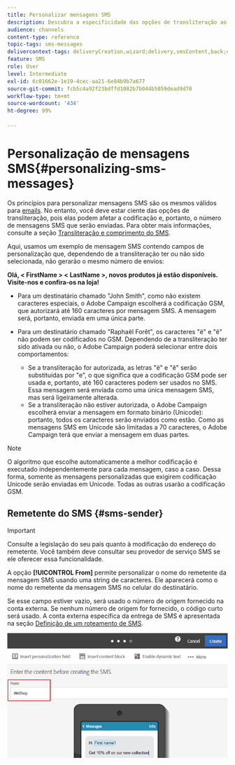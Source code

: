 ```yaml
---
title: Personalizar mensagens SMS
description: Descubra a especificidade das opções de transliteração ao personalizar mensagens SMS.
audience: channels
content-type: reference
topic-tags: sms-messages
delivercontext-tags: deliveryCreation,wizard;delivery,smsContent,back;delivery,smsContent,back
feature: SMS
role: User
level: Intermediate
exl-id: 6c01662e-1e19-4cec-aa21-6e84b9b7a677
source-git-commit: fcb5c4a92f23bdffd1082b7b044b5859dead9d70
workflow-type: tm+mt
source-wordcount: '434'
ht-degree: 99%

---
```


# Personalização de mensagens SMS{#personalizing-sms-messages}

Os princípios para personalizar mensagens SMS são os mesmos válidos para [emails](../../designing/using/personalization.md#inserting-a-personalization-field). No entanto, você deve estar ciente das opções de transliteração, pois elas podem afetar a codificação e, portanto, o número de mensagens SMS que serão enviadas. Para obter mais informações, consulte a seção [Transliteração e comprimento do SMS](../../administration/using/configuring-sms-channel.md#sms-encoding--length-and-transliteration).

Aqui, usamos um exemplo de mensagem SMS contendo campos de personalização que, dependendo de a transliteração ter ou não sido selecionada, não gerarão o mesmo número de envios:

**Olá, &lt; FirstName > &lt; LastName >, novos produtos já estão disponíveis. Visite-nos e confira-os na loja!**

* Para um destinatário chamado &quot;John Smith&quot;, como não existem caracteres especiais, o Adobe Campaign escolherá a codificação GSM, que autorizará até 160 caracteres por mensagem SMS. A mensagem será, portanto, enviada em uma única parte.
* Para um destinatário chamado &quot;Raphaël Forêt&quot;, os caracteres &quot;ë&quot; e &quot;ê&quot; não podem ser codificados no GSM. Dependendo de a transliteração ter sido ativada ou não, o Adobe Campaign poderá selecionar entre dois comportamentos:

   * Se a transliteração for autorizada, as letras &quot;ë&quot; e &quot;ê&quot; serão substituídas por &quot;e&quot;, o que significa que a codificação GSM pode ser usada e, portanto, até 160 caracteres podem ser usados no SMS. Essa mensagem será enviada como uma única mensagem SMS, mas será ligeiramente alterada.
   * Se a transliteração não estiver autorizada, o Adobe Campaign escolherá enviar a mensagem em formato binário (Unicode): portanto, todos os caracteres serão enviados como estão. Como as mensagens SMS em Unicode são limitadas a 70 caracteres, o Adobe Campaign terá que enviar a mensagem em duas partes.

>[!NOTE]
>
>O algoritmo que escolhe automaticamente a melhor codificação é executado independentemente para cada mensagem, caso a caso. Dessa forma, somente as mensagens personalizadas que exigirem codificação Unicode serão enviadas em Unicode. Todas as outras usarão a codificação GSM.

## Remetente do SMS {#sms-sender}

>[!IMPORTANT]
>
>Consulte a legislação do seu país quanto à modificação do endereço do remetente. Você também deve consultar seu provedor de serviço SMS se ele oferecer essa funcionalidade.

A opção **[!UICONTROL From]** permite personalizar o nome do remetente da mensagem SMS usando uma string de caracteres. Ele aparecerá como o nome do remetente da mensagem SMS no celular do destinatário.

Se esse campo estiver vazio, será usado o número de origem fornecido na conta externa. Se nenhum número de origem for fornecido, o código curto será usado. A conta externa específica da entrega de SMS é apresentada na seção [Definição de um roteamento de SMS](../../administration/using/configuring-sms-channel.md#defining-an-sms-routing).

![](assets/sms_creation_8.png)



